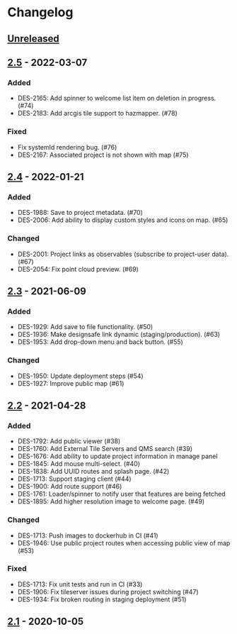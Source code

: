 # Changelog

## [Unreleased]

## [2.5] - 2022-03-07

### Added

- DES-2165: Add spinner to welcome list item on deletion in progress. (#74)
- DES-2183: Add arcgis tile support to hazmapper. (#78)

### Fixed
- Fix systemId rendering bug. (#76)
- DES-2167: Associated project is not shown with map (#75)

## [2.4] - 2022-01-21

### Added

- DES-1988: Save to project metadata. (#70)
- DES-2006: Add ability to display custom styles and icons on map. (#65)

### Changed

- DES-2001: Project links as observables (subscribe to project-user data). (#67)
- DES-2054: Fix point cloud preview. (#69)

## [2.3] - 2021-06-09

### Added

- DES-1929: Add save to file functionality. (#50)
- DES-1936: Make designsafe link dynamic (staging/production). (#63)
- DES-1953: Add drop-down menu and back button. (#55)

### Changed

- DES-1950: Update deployment steps (#54)
- DES-1927: Improve public map (#61)

## [2.2] - 2021-04-28

### Added

- DES-1792: Add public viewer (#38) 
- DES-1760: Add External Tile Servers and QMS search (#39) 
- DES-1676: Add ability to update project information in manage panel
- DES-1845: Add mouse multi-select. (#40) 
- DES-1838: Add UUID routes and splash page. (#42) 
- DES-1713: Support staging client (#44) 
- DES-1900: Add route support (#46) 
- DES-1761: Loader/spinner to notify user that features are being fetched
- DES-1895: Add higher resolution image to welcome page. (#49)

### Changed

- DES-1713: Push images to dockerhub in CI (#41) 
- DES-1946: Use public project routes when accessing public view of map (#53) 

### Fixed

- DES-1713: Fix unit tests and run in CI (#33)
- DES-1906: Fix tileserver issues during project switching (#47) 
- DES-1934: Fix broken routing in staging deployment (#51) 

## [2.1] - 2020-10-05




[unreleased]: https://github.com/TACC-Cloud/hazmapper/compare/v2.5...HEAD
[2.5]: https://github.com/TACC-Cloud/hazmapper/releases/tag/v2.5
[2.4]: https://github.com/TACC-Cloud/hazmapper/releases/tag/v2.4
[2.3]: https://github.com/TACC-Cloud/hazmapper/releases/tag/v2.3
[2.2]: https://github.com/TACC-Cloud/hazmapper/releases/tag/v2.2
[2.1]: https://github.com/TACC-Cloud/hazmapper/releases/tag/v2.1
